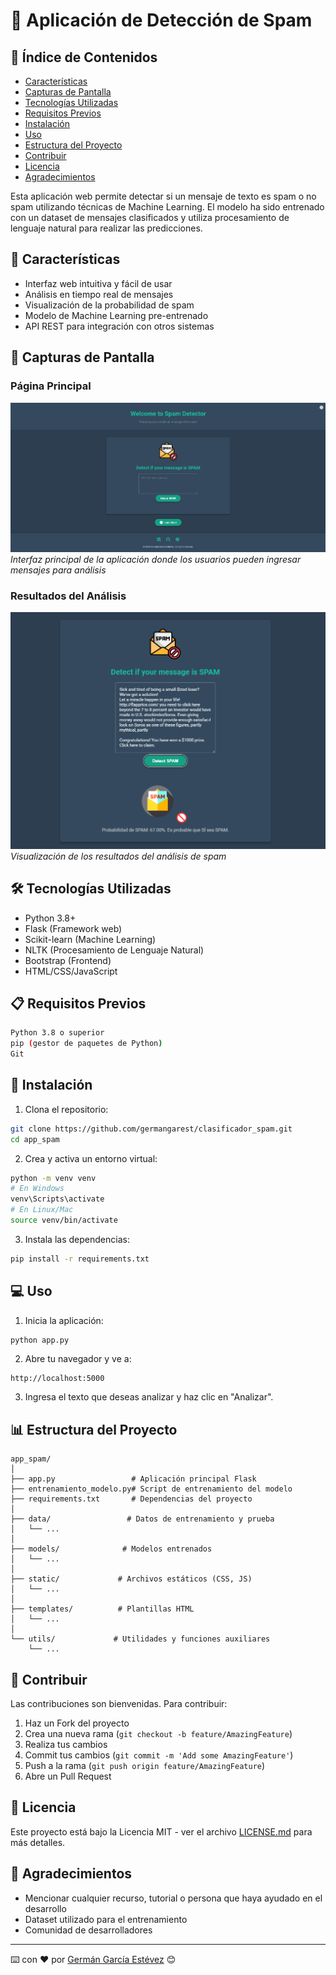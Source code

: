 # 📧 Aplicación de Detección de Spam

## 📑 Índice de Contenidos
- [Características](#-características)
- [Capturas de Pantalla](#-capturas-de-pantalla)
- [Tecnologías Utilizadas](#️-tecnologías-utilizadas)
- [Requisitos Previos](#-requisitos-previos)
- [Instalación](#-instalación)
- [Uso](#-uso)
- [Estructura del Proyecto](#-estructura-del-proyecto)
- [Contribuir](#-contribuir)
- [Licencia](#-licencia)
- [Agradecimientos](#-agradecimientos)

Esta aplicación web permite detectar si un mensaje de texto es spam o no spam utilizando técnicas de Machine Learning. El modelo ha sido entrenado con un dataset de mensajes clasificados y utiliza procesamiento de lenguaje natural para realizar las predicciones.

## 🚀 Características

- Interfaz web intuitiva y fácil de usar
- Análisis en tiempo real de mensajes
- Visualización de la probabilidad de spam
- Modelo de Machine Learning pre-entrenado
- API REST para integración con otros sistemas

## 📸 Capturas de Pantalla

### Página Principal
![Página Principal](screenshots/main_page.png)
*Interfaz principal de la aplicación donde los usuarios pueden ingresar mensajes para análisis*

### Resultados del Análisis
![Resultados](screenshots/results.png)
*Visualización de los resultados del análisis de spam*

## 🛠️ Tecnologías Utilizadas

- Python 3.8+
- Flask (Framework web)
- Scikit-learn (Machine Learning)
- NLTK (Procesamiento de Lenguaje Natural)
- Bootstrap (Frontend)
- HTML/CSS/JavaScript

## 📋 Requisitos Previos

```bash
Python 3.8 o superior
pip (gestor de paquetes de Python)
Git
```

## 🔧 Instalación

1. Clona el repositorio:
```bash
git clone https://github.com/germangarest/clasificador_spam.git
cd app_spam
```

2. Crea y activa un entorno virtual:
```bash
python -m venv venv
# En Windows
venv\Scripts\activate
# En Linux/Mac
source venv/bin/activate
```

3. Instala las dependencias:
```bash
pip install -r requirements.txt
```

## 💻 Uso

1. Inicia la aplicación:
```bash
python app.py
```

2. Abre tu navegador y ve a:
```
http://localhost:5000
```

3. Ingresa el texto que deseas analizar y haz clic en "Analizar".

## 📊 Estructura del Proyecto

```
app_spam/
│
├── app.py                 # Aplicación principal Flask
├── entrenamiento_modelo.py# Script de entrenamiento del modelo
├── requirements.txt       # Dependencias del proyecto
│
├── data/                 # Datos de entrenamiento y prueba
│   └── ...
│
├── models/              # Modelos entrenados
│   └── ...
│
├── static/             # Archivos estáticos (CSS, JS)
│   └── ...
│
├── templates/          # Plantillas HTML
│   └── ...
│
└── utils/             # Utilidades y funciones auxiliares
    └── ...
```

## 🤝 Contribuir

Las contribuciones son bienvenidas. Para contribuir:

1. Haz un Fork del proyecto
2. Crea una nueva rama (`git checkout -b feature/AmazingFeature`)
3. Realiza tus cambios
4. Commit tus cambios (`git commit -m 'Add some AmazingFeature'`)
5. Push a la rama (`git push origin feature/AmazingFeature`)
6. Abre un Pull Request

## 📝 Licencia

Este proyecto está bajo la Licencia MIT - ver el archivo [LICENSE.md](LICENSE.md) para más detalles.

## 🙏 Agradecimientos

- Mencionar cualquier recurso, tutorial o persona que haya ayudado en el desarrollo
- Dataset utilizado para el entrenamiento
- Comunidad de desarrolladores

---
⌨️ con ❤️ por [Germán García Estévez](https://www.linkedin.com/in/germangarest) 😊
